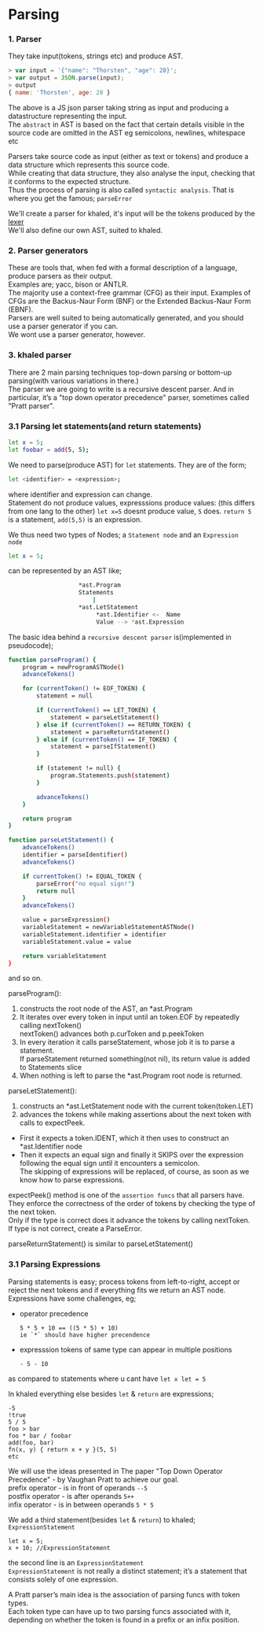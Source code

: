 # Parsing

### 1. Parser
They take input(tokens, strings etc) and produce AST.  
  
  
```javascript
> var input = '{"name": "Thorsten", "age": 28}';
> var output = JSON.parse(input);
> output
{ name: 'Thorsten', age: 28 }
```
The above is a JS json parser taking string as input and producing a datastructure representing the input.  
The `abstract` in AST is based on the fact that certain details visible in the source code are omitted in the AST eg semicolons, newlines, whitespace etc  

Parsers take source code as input (either as text or tokens) and produce a data structure which represents this source code.  
While creating that data structure, they also analyse the input, checking that it conforms to the expected structure.   
Thus the process of parsing is also called `syntactic analysis`. That is where you get the famous; `parseError`  

We'll create a parser for khaled, it's input will be the tokens produced by the [lexer](2.Lexing.md)  
We'll also define our own AST, suited to khaled.  

### 2. Parser generators
These are tools that, when fed with a formal description of a language, produce
parsers as their output.  
Examples are; yacc, bison or ANTLR.  
The majority use a context-free grammar (CFG) as their input. Examples of CFGs are the
Backus-Naur Form (BNF) or the Extended Backus-Naur Form (EBNF).  
Parsers are well suited to being automatically generated, and you should use a parser generator if you can.  
We wont use a parser generator, however.

### 3. khaled parser
There are 2 main parsing techniques top-down parsing or bottom-up parsing(with various variations in there.)   
The parser we are going to write is a recursive descent parser. And in particular, it’s a "top
down operator precedence" parser, sometimes called "Pratt parser".

### 3.1 Parsing let statements(and return statements)
```bash
let x = 5;
let foobar = add(5, 5);
```
We need to parse(produce AST) for `let` statements. They are of the form;
```bash
let <identifier> = <expression>;
```
where identifier and expression can change.  
Statement do not produce values, expresssions produce values: (this differs from one lang to the other)
`let x=5` doesnt produce value, `5` does. `return 5` is a statement, `add(5,5)` is an expression.  

We thus need two types of Nodes; a `Statement node` and an `Expression node`

```bash
let x = 5; 
```
can be represented by an AST like;
```bash
					*ast.Program
					Statements
						|
					*ast.LetStatement   
                         *ast.Identifier <-  Name
					     Value --> *ast.Expression
```  

The basic idea behind a `recursive descent parser` is(implemented in pseudocode);
```bash
function parseProgram() {
    program = newProgramASTNode()
    advanceTokens()

	for (currentToken() != EOF_TOKEN) {
		statement = null

		if (currentToken() == LET_TOKEN) {
		    statement = parseLetStatement()
		} else if (currentToken() == RETURN_TOKEN) {
		    statement = parseReturnStatement()
		} else if (currentToken() == IF_TOKEN) {
		    statement = parseIfStatement()
		}

		if (statement != null) {
		    program.Statements.push(statement)
		}

		advanceTokens()
	}

	return program
}

function parseLetStatement() {
	advanceTokens()
	identifier = parseIdentifier()
	advanceTokens()

	if currentToken() != EQUAL_TOKEN {
	    parseError("no equal sign!")
	    return null
	}
	advanceTokens()

	value = parseExpression()
	variableStatement = newVariableStatementASTNode()
	variableStatement.identifier = identifier
	variableStatement.value = value

	return variableStatement
}
```
and so on.   

parseProgram():
1. constructs the root node of the AST, an *ast.Program  
2. It iterates over every token in input until an token.EOF by repeatedly calling nextToken()  
   nextToken() advances both p.curToken and p.peekToken  
3. In every iteration it calls parseStatement, whose job it is to parse a statement.   
If parseStatement returned something(not nil), its return value is added to Statements slice   
4. When nothing is left to parse the *ast.Program root node is returned.    

parseLetStatement():  
1. constructs an *ast.LetStatement node with the current token(token.LET)  
2. advances the tokens while making assertions about the next token with calls to expectPeek.    
  - First it expects a token.IDENT, which it then uses to construct an *ast.Identifier node    
  - Then it expects an equal sign and finally it SKIPS over the expression following the equal sign until it encounters a semicolon.   
  The skipping of expressions will be replaced, of course, as soon as we know how to parse expressions.  

expectPeek() method is one of the `assertion funcs` that all parsers have.  
They enforce the correctness of the order of tokens by checking the type of the next token.  
Only if the type is correct does it advance the tokens by calling nextToken.  
If type is not correct, create a ParseError.  

parseReturnStatement() is similar to parseLetStatement()  
  

### 3.1 Parsing Expressions  
Parsing statements is easy; process tokens from left-to-right, accept or reject the next tokens and if everything fits we return an AST node.  
Expressions have some challenges, eg;
- operator precedence
	```
	5 * 5 + 10 == ((5 * 5) + 10)
	ie `*` should have higher precendence
	````
- expresssion tokens of same type can appear in multiple positions
	```
	- 5 - 10
	```
as compared to statements where u cant have `let x let = 5`  

In khaled everything else besides `let` & `return` are expressions;
```
-5
!true
5 / 5
foo > bar
foo * bar / foobar
add(foo, bar)
fn(x, y) { return x + y }(5, 5)
etc
```

We will use the ideas presented in The paper "Top Down Operator Precedence" - by Vaughan Pratt to 
achieve our goal.  
prefix operator - is in front of operands `--5`  
postfix operator - is after operands `5++`  
infix operator - is in between operands `5 * 5`  

We add a third statement(besides `let` & `return`) to khaled; `ExpressionStatement` 
```
let x = 5;
x + 10; //ExpressionStatement 
```
the second line is an `ExpressionStatement`  
`ExpressionStatement` is not really a distinct statement; it’s a
statement that consists solely of one expression.

A Pratt parser’s main idea is the association of parsing funcs with token types.  
Each token type can have up to two parsing funcs associated with it, depending on whether the
token is found in a prefix or an infix position.